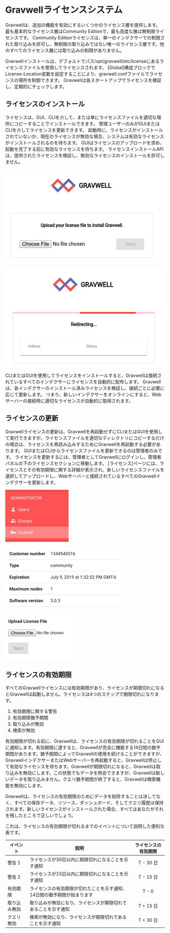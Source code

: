 # Gravwellライセンスシステム

Gravwellは、追加の機能を有効にするいくつかのライセンス層を提供します。 最も基本的なライセンス層はCommunity Editionで、最も高度な層は無制限ライセンスです。 Community Editionライセンスは、単一のインデクサーでの制限された取り込みを許可し、無制限の取り込みではない唯一のライセンス層です。他のすべてのライセンス層には取り込みの制限がありません。

Gravwellインストールは、デフォルトでパス/opt/gravwell/etc/licenseにあるライセンスファイルを使用してライセンスされます。 [Global]構成ブロックでLicense-Location変数を設定することにより、gravwell.confファイルでライセンスの場所を制御できます。 Gravwellは各スタートアップでライセンスを検証し、定期的にチェックします。

## ライセンスのインストール

ライセンスは、GUI、CLIを介して、または単にライセンスファイルを適切な場所にコピーすることでインストールできます。 管理ユーザーのみがGUIまたはCLIを介してライセンスを更新できます。 起動時に、ライセンスがインストールされていないか、現在のライセンスが無効な場合、システムは有効なライセンスがインストールされるのを待ちます。 GUIはライセンスのアップロードを求め、起動を完了する前に有効なライセンスを待ちます。 ライセンスインストールAPIは、提供されたライセンスを検証し、無効なライセンスのインストールを許可しません。

![Upload a License](upload.png)

![License Install](install.png)

CLIまたはGUIを使用してライセンスをインストールすると、Gravwellは接続されているすべてのインデクサーにライセンスを自動的に配布します。 Gravwellは、各インデクサーのインストール済みライセンスを検証し、接続ごとに必要に応じて更新します。 つまり、新しいインデクサーをオンラインにすると、Webサーバーの接続時に適切なライセンスが自動的に取得されます。

## ライセンスの更新

Gravwellライセンスの更新は、Gravwellを再起動せずにCLIまたはGUIを使用して実行できますが、ライセンスファイルを適切なディレクトリにコピーするだけの場合は、ライセンスを再読み込みするためにGravwellを再起動する必要があります。 GUIまたはCLIからライセンスファイルを更新できるのは管理者のみです。 ライセンスを更新するには、管理者としてGravwellにログインし、管理者パネルの下のライセンスセクションに移動します。 [ライセンス]ページには、ライセンスとその有効期限に関する詳細が表示され、新しいライセンスファイルを選択してアップロードし、Webサーバーと接続されているすべてのGravwellインデクサーを更新します。

![License Page](navpanel.png)

![License Info](licinfo.png)

![License Upload](licupload.png)

## ライセンスの有効期限

すべてのGravwellライセンスには有効期限があり、ライセンスが期限切れになるとGravwellは起動しません。ライセンスは4つのステップで期限切れになります。

1. 有効期限に関する警告
2. 有効期限猶予期間
3. 取り込みが無効
4. 検索が無効

有効期限が切れる前に、Gravwellは、ライセンスの有効期限が切れることをGUIに通知します。有効期限に達すると、Gravwellが完全に機能する14日間の猶予期間があります。猶予期間によってGravwellの使用を続けることができますが、GravwellインデクサーまたはWebサーバーを再起動すると、Gravwellは停止して有効なライセンスを待ちます。Gravwellが期限切れになると、Gravwellは取り込みを無効にします。この状態でもデータを照会できますが、Gravwellは新しいデータを取り込みません。クエリ猶予期間が終了すると、Gravwellは検索機能を無効にします。

Gravwellは、ライセンスの有効期限のためにデータを削除することは決してなく、すべての保存データ、リソース、ダッシュボード、そしてクエリ履歴は保持されます。新しいライセンスがインストールされた場合、すべてはあなたがそれを残したところで正しいでしょう。

これは、ライセンスの有効期限が切れるまでのイベントについて説明した便利な表です。

| イベント | 説明 | ライセンスの有効期限 |
|-------|-------------|:--------------------------:|
| 警告 1 | ライセンスが30日以内に期限切れになることを示す通知 | T - 30 日 |
| 警告 2 | ライセンスが15日以内に期限切れになることを示す通知 | T - 15 日 |
| 有効期限 | ライセンスの有効期限が切れたことを示す通知、14日間の猶予期間が始まります | T - 0 |
| 取り込み無効 | 取り込みが無効になり、ライセンスが期限切れであることを示す通知 | T + 15 日 |
| クエリ無効 | 検索が無効になり、ライセンスが期限切れであることを示す通知 | T + 30 日 |
